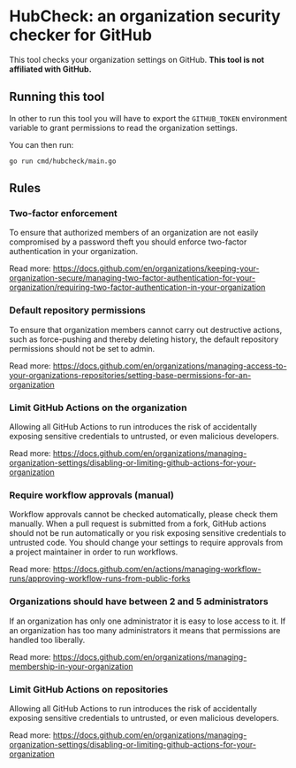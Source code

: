 # HubCheck: an organization security checker for GitHub

This tool checks your organization settings on GitHub. **This tool is not affiliated with GitHub.**

## Running this tool

In other to run this tool you will have to export the `GITHUB_TOKEN` environment variable to grant permissions to read the organization settings.

You can then run:

```
go run cmd/hubcheck/main.go
```

## Rules

<!-- region Rules -->

### Two-factor enforcement

To ensure that authorized members of an organization are not easily compromised by a password theft you should enforce two-factor authentication in your organization.

Read more: https://docs.github.com/en/organizations/keeping-your-organization-secure/managing-two-factor-authentication-for-your-organization/requiring-two-factor-authentication-in-your-organization

### Default repository permissions

To ensure that organization members cannot carry out destructive actions, such as force-pushing and thereby deleting history, the default repository permissions should not be set to admin.

Read more: https://docs.github.com/en/organizations/managing-access-to-your-organizations-repositories/setting-base-permissions-for-an-organization

### Limit GitHub Actions on the organization

Allowing all GitHub Actions to run introduces the risk of accidentally exposing sensitive credentials to untrusted, or even malicious developers.

Read more: https://docs.github.com/en/organizations/managing-organization-settings/disabling-or-limiting-github-actions-for-your-organization

### Require workflow approvals (manual)

Workflow approvals cannot be checked automatically, please check them manually. When a pull request is submitted from a fork, GitHub actions should not be run automatically or you risk exposing sensitive credentials to untrusted code. You should change your settings to require approvals from a project maintainer in order to run workflows.

Read more: https://docs.github.com/en/actions/managing-workflow-runs/approving-workflow-runs-from-public-forks

### Organizations should have between 2 and 5 administrators

If an organization has only one administrator it is easy to lose access to it. If an organization has too many administrators it means that permissions are handled too liberally.

Read more: https://docs.github.com/en/organizations/managing-membership-in-your-organization

### Limit GitHub Actions on repositories

Allowing all GitHub Actions to run introduces the risk of accidentally exposing sensitive credentials to untrusted, or even malicious developers.

Read more: https://docs.github.com/en/organizations/managing-organization-settings/disabling-or-limiting-github-actions-for-your-organization

<!-- endregion -->



